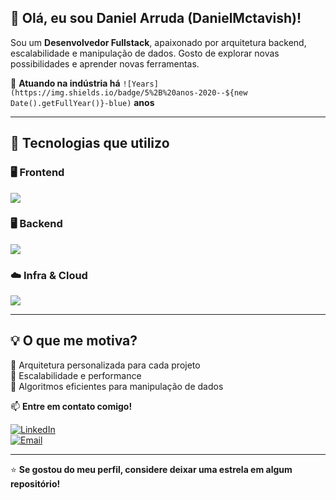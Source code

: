 ## 👋 Olá, eu sou **Daniel Arruda** (DanielMctavish)!
Sou um **Desenvolvedor Fullstack**, apaixonado por arquitetura backend, escalabilidade e manipulação de dados.
Gosto de explorar novas possibilidades e aprender novas ferramentas.

💼 **Atuando na indústria há** `![Years](https://img.shields.io/badge/5%2B%20anos-2020--${new Date().getFullYear()}-blue)` **anos**

---

## 🚀 Tecnologias que utilizo

### 🖥️ **Frontend**
<p>
  <img src="https://skillicons.dev/icons?i=react,nextjs,vite,electron,babylonjs,html,redux,tailwind,css,canvas&theme=dark" />
</p>

### 🖥️ **Backend**
<p>
  <img src="https://skillicons.dev/icons?i=nodejs,js,ts,prisma,postgres,mongodb,websocket&theme=dark" />
</p>

### ☁️ **Infra & Cloud**
<p>
  <img src="https://skillicons.dev/icons?i=aws,gcp,firebase,vercel,nginx&theme=dark" />
</p>

---

## 💡 O que me motiva?
🔹 Arquitetura personalizada para cada projeto  
🔹 Escalabilidade e performance  
🔹 Algoritmos eficientes para manipulação de dados  

📫 **Entre em contato comigo!**

[![LinkedIn](https://img.shields.io/badge/LinkedIn-000?style=for-the-badge&logo=linkedin&logoColor=0A66C2)](https://www.linkedin.com/in/seu-perfil/)  
[![Email](https://img.shields.io/badge/Email-000?style=for-the-badge&logo=gmail&logoColor=EA4335)](mailto:seuemail@gmail.com)

---

⭐️ **Se gostou do meu perfil, considere deixar uma estrela em algum repositório!**
